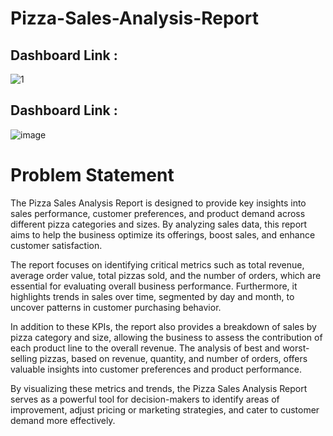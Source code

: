 # Pizza-Sales-Analysis-Report

## Dashboard Link :
![1](https://github.com/user-attachments/assets/68d5d37b-03c8-40cc-98bb-0d06c6ec257b)

## Dashboard Link :
![image](https://github.com/user-attachments/assets/6e083df9-93d9-4c95-ba3d-d47b5ad30b3e)



# Problem Statement
The Pizza Sales Analysis Report is designed to provide key insights into sales performance, customer preferences, and product demand across different pizza categories and sizes. By analyzing sales data, this report aims to help the business optimize its offerings, boost sales, and enhance customer satisfaction.

The report focuses on identifying critical metrics such as total revenue, average order value, total pizzas sold, and the number of orders, which are essential for evaluating overall business performance. Furthermore, it highlights trends in sales over time, segmented by day and month, to uncover patterns in customer purchasing behavior.

In addition to these KPIs, the report also provides a breakdown of sales by pizza category and size, allowing the business to assess the contribution of each product line to the overall revenue. The analysis of best and worst-selling pizzas, based on revenue, quantity, and number of orders, offers valuable insights into customer preferences and product performance.

By visualizing these metrics and trends, the Pizza Sales Analysis Report serves as a powerful tool for decision-makers to identify areas of improvement, adjust pricing or marketing strategies, and cater to customer demand more effectively.

